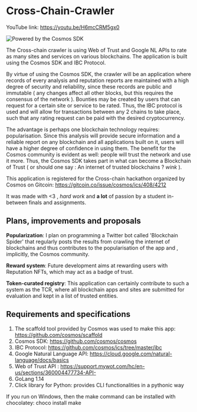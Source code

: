 # Cross-Chain-Crawler

YouTube link: https://youtu.be/H6mcCRM5gx0

![Powered by the Cosmos SDK](https://cdn-images-1.medium.com/max/1600/1*vzymD5hP-EqqdSwL2uDpJA.png)

The Cross-chain crawler is using Web of Trust and Google NL APIs to rate as many sites and services on various blockchains. The application is built using the Cosmos SDK and IBC Protocol.

By virtue of using the Cosmos SDK, the crawler will be an application where records of every analysis and reputation reports are maintained with a high degree of security and reliability, since these records are public and immutable ( any changes affect all other blocks, but this requires the consensus of the network ). Bounties may be created by users that can request for a certain site or service to be rated. Thus, the IBC protocol is used and will allow for transactions between any 2 chains to take place, such that any rating request can be paid with the desired cryptocurrency.

The advantage is perhaps one blockchain technology requires: popularisation. Since this analysis will provide secure information and a reliable report on any blockchain and all applications built on it, users will have a higher degree of confidence in using them. The benefit for the Cosmos community is evident as well: people will trust the network and use it more. Thus, the Cosmos SDK takes part in what can become a Blockchain of Trust ( or should one say : An internet of trusted blockchains ? *wink* ). 

This application is registered for the Cross-chain hackathon organized by Cosmos on Gitcoin: https://gitcoin.co/issue/cosmos/ics/408/4212  

It was made with <3 , *hard work* and **a lot** of passion by a student in-between finals and assignments.

## Plans, improvements and proposals

**Popularization**: I plan on programming a Twitter bot called 'Blockchain Spider' that regularly posts the results from crawling the internet of blockchains and thus contributes to the popularisation of the app and , implicitly, the Cosmos community.  

**Reward system**: Future development aims at rewarding users with Reputation NFTs, which may act as a badge of trust.  

**Token-curated registry**: This application can certainly contribute to such a system as the TCR, where all blockchain apps and sites are submitted for evaluation and kept in a list of trusted entities.


## Requirements and specifications

1. The scaffold tool provided by Cosmos was used to make this app: https://github.com/cosmos/scaffold
2. Cosmos SDK: https://github.com/cosmos/cosmos
3. IBC Protocol: https://github.com/cosmos/ics/tree/master/ibc 
4. Google Natural Language API: https://cloud.google.com/natural-language/docs/basics
5. Web of Trust API : https://support.mywot.com/hc/en-us/sections/360004477734-API-
6. GoLang 1.14
7. Click library for Python: provides CLI functionalities in a pythonic way

If you run on Windows, then the make command can be installed with chocolatey: choco install make

